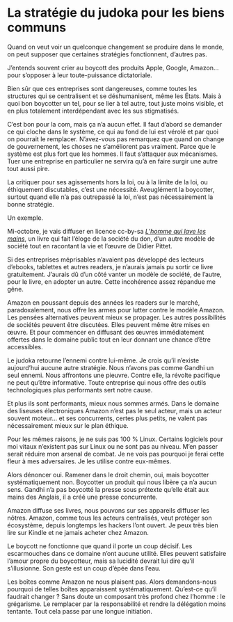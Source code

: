 # La stratégie du judoka pour les biens communs

Quand on veut voir un quelconque changement se produire dans le monde, on peut supposer que certaines stratégies fonctionnent, d’autres pas.<span id="more-33337"></span>

J’entends souvent crier au boycott des produits Apple, Google, Amazon… pour s’opposer à leur toute-puissance dictatoriale.

Bien sûr que ces entreprises sont dangereuses, comme toutes les structures qui se centralisent et se déshumanisent, même les États. Mais à quoi bon boycotter un tel, pour se lier à tel autre, tout juste moins visible, et en plus totalement interdépendant avec les sus stigmatisés.

C’est bon pour la com, mais ça n’a aucun effet. Il faut d’abord se demander ce qui cloche dans le système, ce qui au fond de lui est vérolé et par quoi on pourrait le remplacer. N’avez-vous pas remarquez que quand on change de gouvernement, les choses ne s’améliorent pas vraiment. Parce que le système est plus fort que les hommes. Il faut s’attaquer aux mécanismes. Tuer une entreprise en particulier ne servira qu’à en faire surgir une autre tout aussi pire.

La critiquer pour ses agissements hors la loi, ou à la limite de la loi, ou éthiquement discutables, c’est une nécessité. Aveuglément la boycotter, surtout quand elle n’a pas outrepassé la loi, n’est pas nécessairement la bonne stratégie.

Un exemple.

Mi-octobre, je vais diffuser en licence cc-by-sa [*L’homme qui lave les mains*](https://tcrouzet.com/homme-qui-lave-les-mains/), un livre qui fait l’éloge de la société du don, d’un autre modèle de société tout en racontant la vie et l’œuvre de Didier Pittet.

Si des entreprises méprisables n’avaient pas développé des lecteurs d’ebooks, tablettes et autres readers, je n’aurais jamais pu sortir ce livre gratuitement. J’aurais dû d’un côté vanter un modèle de société, de l’autre, pour le livre, en adopter un autre. Cette incohérence assez répandue me gêne.

Amazon en poussant depuis des années les readers sur le marché, paradoxalement, nous offre les armes pour lutter contre le modèle Amazon. Les pensées alternatives peuvent mieux se propager. Les autres possibilités de sociétés peuvent être discutées. Elles peuvent même être mises en œuvre. Et pour commencer en diffusant des œuvres immédiatement offertes dans le domaine public tout en leur donnant une chance d’être accessibles.

Le judoka retourne l’ennemi contre lui-même. Je crois qu’il n’existe aujourd’hui aucune autre stratégie. Nous n’avons pas comme Gandhi un seul ennemi. Nous affrontons une pieuvre. Contre elle, la révolte pacifique ne peut qu’être informative. Toute entreprise qui nous offre des outils technologiques plus performants sert notre cause.

Et plus ils sont performants, mieux nous sommes armés. Dans le domaine des liseuses électroniques Amazon n’est pas le seul acteur, mais un acteur souvent moteur… et ses concurrents, certes plus petits, ne valent pas nécessairement mieux sur le plan éthique.

Pour les mêmes raisons, je ne suis pas 100 % Linux. Certains logiciels pour moi vitaux n’existent pas sur Linux ou ne sont pas au niveau. M’en passer serait réduire mon arsenal de combat. Je ne vois pas pourquoi je ferai cette fleur à mes adversaires. Je les utilise contre eux-mêmes.

Alors dénoncer oui. Ramener dans le droit chemin, oui, mais boycotter systématiquement non. Boycotter un produit qui nous libère ça n’a aucun sens. Gandhi n’a pas boycotté la presse sous prétexte qu’elle était aux mains des Anglais, il a créé une presse concurrente.

Amazon diffuse ses livres, nous pouvons sur ses appareils diffuser les nôtres. Amazon, comme tous les acteurs centralisés, veut protéger son écosystème, depuis longtemps les hackers l’ont ouvert. Je peux très bien lire sur Kindle et ne jamais acheter chez Amazon.

Le boycott ne fonctionne que quand il porte un coup décisif. Les escarmouches dans ce domaine n’ont aucune utilité. Elles peuvent satisfaire l’amour propre du boycotteur, mais sa lucidité devrait lui dire qu’il s’illusionne. Son geste est un coup d’épée dans l’eau.

Les boîtes comme Amazon ne nous plaisent pas. Alors demandons-nous pourquoi de telles boîtes apparaissent systématiquement. Qu’est-ce qu’il faudrait changer ? Sans doute un composant très profond chez l’homme : le grégarisme. Le remplacer par la responsabilité et rendre la délégation moins tentante. Tout cela passe par une longue initiation.